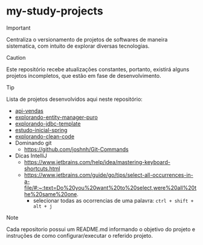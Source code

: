 # my-study-projects
>[!IMPORTANT]
>Centraliza o versionamento de projetos de softwares de maneira sistematica, com intuito de explorar diversas tecnologias.

>[!CAUTION]
>Este repositório recebe atualizações constantes, portanto, existirá alguns projetos incompletos, que estão em fase de desenvolvimento.

>[!TIP]
> Lista de projetos desenvolvidos aqui neste repositório:

- [api-vendas](api-vendas)
- [explorando-entity-manager-puro](explorando-entity-manager-puro)
- [explorando-jdbc-template](explorando-jdbc-template)
- [estudo-inicial-spring](estudo-inicial-spring)
- [explorando-clean-code](explorando-clean-code)
- Dominando git 
  - https://github.com/joshnh/Git-Commands
- Dicas IntelliJ
  - https://www.jetbrains.com/help/idea/mastering-keyboard-shortcuts.html
  - https://www.jetbrains.com/guide/go/tips/select-all-occurrences-in-a-file/#:~:text=Do%20you%20want%20to%20select,were%20all%20the%20same%20one.
    - selecionar todas as ocorrencias de uma palavra: `ctrl + shift + alt + j`

> [!NOTE]
> Cada repositorio possui um README.md informando o objetivo do projeto e instruções de como configurar/executar o referido projeto.
